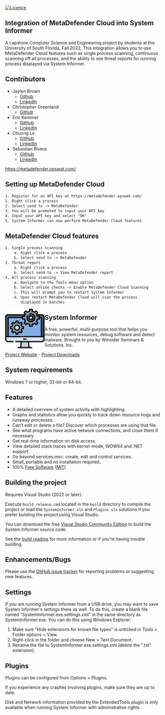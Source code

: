 [![Licence](https://img.shields.io/badge/license-MIT-blue.svg?style=for-the-badge&color=blue)](https://opensource.org/licenses/MIT)
## Integration of MetaDefender Cloud into System Informer
A capstone Computer Science and Engineering project by students at the University of South Florida, Fall 2022.
This integration allows you to use MetaDefender Cloud features such as single process scanning, continuous scanning off all processes, and the ability to see threat reports for running process displayed via System Informer.

## Contributors
- Jaylen Brown
    - [Github](https://github.com/JMarshalB)
    - [LinkedIn](https://www.linkedin.com/in/jaylen-brown-6a70511a3/) 
- Christopher Greenland
    - [Github](https://github.com/cgreenland)
- Eric Kemmer
    - [GitHub](https://github.com/Airick73)
    - [LinkedIn](https://www.linkedin.com/in/erickemmer/)
- Chuong Le
    - [GitHub](https://github.com/chuongle1994)
    - [LinkedIn](https://www.linkedin.com/in/chuong-le-aab0a217b/)
- Sebastian Rivera
    - [GitHub](https://github.com/01sebar)
    - [LinkedIn](https://www.linkedin.com/in/sebastianriv/)

https://metadefender.opswat.com/

## Setting up MetaDefender Cloud
    1. Register for an API key at https://metadefender.opswat.com/
    1. Right click a process 
    2. Select send to -> MetaDefender
    3. You will be promoted to input your API key
    4. Input your API key and select "OK" 
    5. System Informer can now perform MetaDefender Cloud features

## MetaDefender Cloud features
    1. Single process scanning
        a. Right click a process
        b. Select send to -> MetaDefender
    2. Threat report 
        a. Right click a process
        b. Select send to -> View MetaDefender report 
    3. All process scanning
        a. Navigate to the Tools menu option 
        b. Select online checks -> Enable MetaDefender Cloud Scanning
        c. This will prompt you to restart System Informer
        d. Upon restart MetaDefender Cloud will scan the process 
           displayed in batches

<img align="left" src="SystemInformer/resources/systeminformer.png" width="128" height="128"> 

## System Informer

A free, powerful, multi-purpose tool that helps you monitor system resources, debug software and detect malware. Brought to you by Winsider Seminars & Solutions, Inc.

[Project Website](https://systeminformer.sourceforge.io/) - [Project Downloads](https://systeminformer.sourceforge.io/downloads.php)

## System requirements

Windows 7 or higher, 32-bit or 64-bit.

## Features

* A detailed overview of system activity with highlighting.
* Graphs and statistics allow you quickly to track down resource hogs and runaway processes.
* Can't edit or delete a file? Discover which processes are using that file.
* See what programs have active network connections, and close them if necessary.
* Get real-time information on disk access.
* View detailed stack traces with kernel-mode, WOW64 and .NET support.
* Go beyond services.msc: create, edit and control services.
* Small, portable and no installation required.
* 100% [Free Software](https://www.gnu.org/philosophy/free-sw.en.html) ([MIT](https://opensource.org/licenses/MIT))


## Building the project

Requires Visual Studio (2022 or later).

Execute `build_release.cmd` located in the `build` directory to compile the project or load the `SystemInformer.sln` and `Plugins.sln` solutions if you prefer building the project using Visual Studio.

You can download the free [Visual Studio Community Edition](https://www.visualstudio.com/vs/community/) to build the System Informer source code.

See the [build readme](./build/README.md) for more information or if you're having trouble building.

## Enhancements/Bugs


Please use the [GitHub issue tracker](https://github.com/winsiderss/systeminformer/issues)
for reporting problems or suggesting new features.


## Settings

If you are running System Informer from a USB drive, you may want to
save System Informer's settings there as well. To do this, create a
blank file named "SystemInformer.exe.settings.xml" in the same
directory as SystemInformer.exe. You can do this using Windows Explorer:

1. Make sure "Hide extensions for known file types" is unticked in
   Tools > Folder options > View.
2. Right-click in the folder and choose New > Text Document.
3. Rename the file to SystemInformer.exe.settings.xml (delete the ".txt"
   extension).

## Plugins

Plugins can be configured from Options > Plugins.

If you experience any crashes involving plugins, make sure they
are up to date.

Disk and Network information provided by the ExtendedTools plugin is
only available when running System Informer with administrative
rights.
